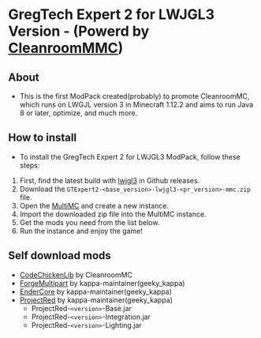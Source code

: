 # GregTech Expert 2 for LWJGL3 Version - (Powerd by [CleanroomMMC](https://github.com/CleanroomMC/CleanroomMMC))

## About
- This is the first ModPack created(probably) to promote CleanroomMC, which runs on LWGJL version 3 in Minecraft 1.12.2 and aims to run Java 8 or later, optimize, and much more.


## How to install
- To install the GregTech Expert 2 for LWJGL3 ModPack, follow these steps:
1. First, find the latest build with [lwjgl3](https://github.com/GTModpackTeam/gregtech-expert-2/releases?q=lwjgl3&expanded=true) in Github releases.
2. Download the `GTExpert2-<base_version>-lwjgl3-<pr_version>-mmc.zip` file.
3. Open the [MultiMC](https://multimc.org/) and create a new instance.
4. Import the downloaded zip file into the MultiMC instance.
5. Get the mods you need from the list below.
6. Run the instance and enjoy the game!


## Self download mods
- [CodeChickenLib](https://github.com/CleanroomMC/CodeChickenLib/releases) by CleanroomMC
- [ForgeMultipart](https://github.com/kappa-maintainer/CBMultipart/releases) by kappa-maintainer(geeky_kappa)
- [EnderCore](https://github.com/kappa-maintainer/EnderCore/releases) by kappa-maintainer(geeky_kappa)
- [ProjectRed](https://github.com/kappa-maintainer/ProjectRed/releases) by kappa-maintainer(geeky_kappa)
    - ProjectRed-`<version>`-Base.jar
    - ProjectRed-`<version>`-Integration.jar
    - ProjectRed-`<version>`-Lighting.jar
